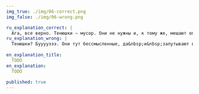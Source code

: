 ```yaml
---
img_true: ./img/06-correct.png
img_false: ./img/06-wrong.png

ru_explanation_correct: |
  Ага, все верно. Тенюшки — мусор. Они не нужны и, к тому же, мешают определить точное значение. 
ru_explanation_wrong: |
  Тенюшки? Бууууэээ. Они тут бессмысленные, да&nbsp;и&nbsp;запутывают в&nbsp;значениях: хрен разберешься, на&nbsp;какое из&nbsp;двух указывает диаграмма.
  
en_explanation_title:
  TODO
en_explanation:
  TODO
  
published: true
---
```


